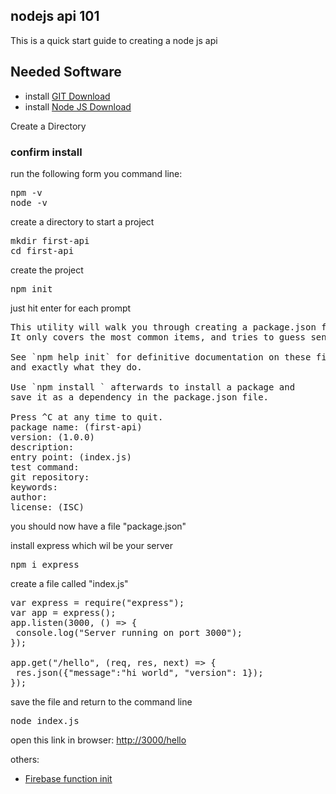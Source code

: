 ## nodejs api 101
This is a quick start guide to creating a node js api

## Needed Software
* install [GIT Download](https://git-scm.com/downloads)
* install [Node JS Download](https://nodejs.org/en/download/)

Create a Directory

### confirm install
run the following form you command line:
<pre>
npm -v
node -v
</pre>

create a directory to start a project
<pre>mkdir first-api
cd first-api
</pre>
create the project
<pre>npm init
</pre>
just hit enter for each prompt
<pre>
This utility will walk you through creating a package.json file.
It only covers the most common items, and tries to guess sensible defaults.

See `npm help init` for definitive documentation on these fields
and exactly what they do.

Use `npm install <pkg>` afterwards to install a package and
save it as a dependency in the package.json file.

Press ^C at any time to quit.
package name: (first-api)
version: (1.0.0)
description:
entry point: (index.js)
test command:
git repository:
keywords:
author:
license: (ISC)
</pre>

you should now have a file "package.json"

install express which wil be your server
<pre>
npm i express
</pre>

create a file called "index.js"

<pre>
var express = require("express");
var app = express();
app.listen(3000, () => {
 console.log("Server running on port 3000");
});

app.get("/hello", (req, res, next) => {
 res.json({"message":"hi world", "version": 1});
});
</pre>

save the file and return to the command line
<pre>
node index.js
</pre>

open this link in browser: [http://3000/hello](http://3000/hello)

others:
* [Firebase function init](./firebase-quick.md)


